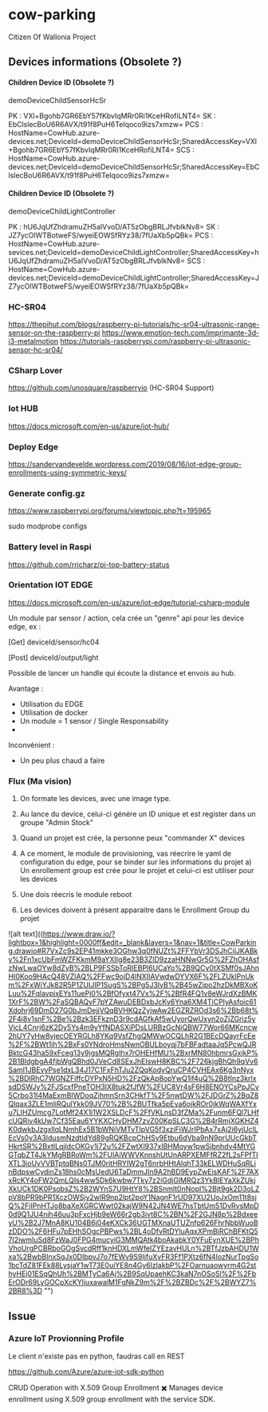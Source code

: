 # cow-parking
Citizen Of Wallonia Project

## Devices informations (Obsolete ?)

#### Children Device ID (Obsolete ?)
demoDeviceChildSensorHcSr

PK : VXl+Bgohb7GR6EbY57fKbvIqMRr0Ri1KceHRofiLNT4=
SK : EbClslecBoU6R6AVX/t91f8PuH6TeIqoco9izs7xmzw=
PCS : HostName=CowHub.azure-devices.net;DeviceId=demoDeviceChildSensorHcSr;SharedAccessKey=VXl+Bgohb7GR6EbY57fKbvIqMRr0Ri1KceHRofiLNT4=
SCS : HostName=CowHub.azure-devices.net;DeviceId=demoDeviceChildSensorHcSr;SharedAccessKey=EbClslecBoU6R6AVX/t91f8PuH6TeIqoco9izs7xmzw=


#### Children Device ID (Obsolete ?)
demoDeviceChildLightController

PK : hU6JqUfZhdramuZH5aIVvoD/AT5zObgBRLJfvblkNv8=
SK : JZ7ycOlWTBotweFS/wyeiEOWSfRYz38/7fUaXb5pQBk=
PCS : HostName=CowHub.azure-sevices.net;DeviceId=demoDeviceChildLightController;SharedAccessKey=hU6JqUfZhdramuZH5aIVvoD/AT5zObgBRLJfvblkNv8=
SCS : HostName=CowHub.azure-devices.net;DeviceId=demoDeviceChildLightController;SharedAccessKey=JZ7ycOlWTBotweFS/wyeiEOWSfRYz38/7fUaXb5pQBk=



### HC-SR04

https://thepihut.com/blogs/raspberry-pi-tutorials/hc-sr04-ultrasonic-range-sensor-on-the-raspberry-pi
https://www.emotion-tech.com/imprimante-3d-i3-metalmotion
https://tutorials-raspberrypi.com/raspberry-pi-ultrasonic-sensor-hc-sr04/

### CSharp Lover
https://github.com/unosquare/raspberryio (HC-SR04 Support)


### Iot HUB
https://docs.microsoft.com/en-us/azure/iot-hub/

### Deploy Edge
https://sandervandevelde.wordpress.com/2019/08/16/iot-edge-group-enrollments-using-symmetric-keys/


### Generate config.gz
https://www.raspberrypi.org/forums/viewtopic.php?t=195965

sudo modprobe configs


### Battery level in Raspi
https://github.com/rricharz/pi-top-battery-status



### Orientation IOT EDGE

https://docs.microsoft.com/en-us/azure/iot-edge/tutorial-csharp-module

Un module par sensor / action, cela crée un "genre" api pour les device edge, ex :

[Get]
deviceId/sensor/hc04

[Post]
deviceId/output/light

Possible de lancer un handle qui écoute la distance et envois au hub.

Avantage : 

 - Utilisation du EDGE
 - Utilisation de docker
 - Un module = 1 sensor / Single Responsability
 - 

Inconvénient : 
 - Un peu plus chaud a faire



### Flux (Ma vision)

1) On formate les devices, avec une image type.

2) Au lance du device, celui-ci génére un ID unique et est register dans un groupe "Admin Stock"

3) Quand un projet est crée, la personne peux "commander X" devices

4) A ce moment, le module de provisioning, vas réecrire le yaml de configuration du edge, pour se binder sur les informations du projet 
    a) Un enrollement group est crée pour le projet et celui-ci est utiliser pour les devices

5) Une dois réecris le module reboot

6) Les devices doivent à présent apparaitre dans le Enrollment Group du projet


![alt text]((https://www.draw.io/?lightbox=1&highlight=0000ff&edit=_blank&layers=1&nav=1&title=CowParking.drawio#R7VxZc9s2EP41mkke3OGhw3q0fNUZt%2FFYbVr3DSJhCilJKABky%2Fn1xcUbFmWZFKkmM9aYXIIg8e23B3ZlD9zzaHNNwGr5G%2FZhOHAsfzNwLwaOYw8dZyB%2BLP9FSSbToRIEBPl6UCaYo%2B9QCy0tXSMf0sJAhnHI0Koo9HAcQ48VZIAQ%2FFwc9ojD4lNXIIAVwdwDYVX6F%2FLZUklPnUkm%2FxWiYJk82R5P1ZUIJIP1SugS%2BPg5J3IvB%2B45wZipo2hzDkMBXoKLuu%2FqlavpixEYs11uePj0%2BfOfyxt47Vx%2F%2BfR4FQ1v8eWJrdXzBMK1XrF%2BW%2FaSQBAQvF7pYZAwuDEBDxbJcKv6Yna6XM4TiCPIyAsfoic61Xdohrj69DmD27G0bJmDejjVQqBVHKQzZyjwAw2EGZRZROd3s6%2Bb68t%2F4i8v1snF%2Be%2Bzk3EFkznD3r9cdAGfkAf5wUyorQwUxyn2oZjZGriz5yVicL4Cnrj6zK2Dy5Ys4m9yYfNDASXiPDsLURBzGcNiQBW77Wor66MKcncw2hUY7yHw8yjecOEYRGLh8YKq9VsfZhgQMWwOCQLhR2G1BEcDQayrFcEe%2F%2BWt1ih%2BxFs0YNdroHmsNwnOBULboyqj7bFBFadtaaJq5PcwQJRBktcG43ha59xFceg13y9jgsMQRgIhx7rOHEHfMU%2BxrMN80hbmrsGxjkP%2B1BldgbgA4fjbWgQBhd0JVeCd8SExJhEIswH8KBC%2F726kjgBhQh9qVv6SamI1JBEvyPse1dxL34J17C1FxFhTJu2ZQqKodyQruCP4CVHEAx6Kg3nNyx%2BDlRhC7WGNZFiffcDYPxN5HD%2FzQkAp8opYwQ1if4uQ%2B8tInz3krlxsdDSWJy%2FJScxfPneTOH3IX8tuk2fJfW%2FUC8Vr4sF6H8ENOYCsPpJCv5Crbo31I4MaExmBIWDoqZjhmnSrn3CHkfT%2F5nwtDW%2FJDGrZ%2BqZ8Qlqax3ZLE1mliRQulYkk09JV70%2B%2BUTfka5pEya6ojkROr0jkWqWAXfYxu7LIHZUmcg7LotMf24X1i1W2XSLDcF%2FfVKLnsD3fZMa%2Funm6FQl7LHfcUQRiv4kUw7Cf35Eau6YYKXCHyDHM7zvZ00KpSLC3G%2B4rRmjXGKHZ4K0dwkbJzgxllqLNmhEx5B1bWNiVMTvTIpVG5f3xziFiWJrIPbAx7xAj2i6yjUclLEcVs0y3A3ldusmNzdtldYd89gRQKBcpChHSy9Etbu6dVba9nN9prUUcGkbTHkrtSR%2BxtILqjldcOKGy1i72u%2FZwtXl937xIBHMoyw1pwSjbnhdv4MtYGGTqbZT4JkYMgRBRoWm%2FUIAiWWVKnnshUtUnARPXEMFfRZ2fL2sFPfTIXTL3ioUyVVBTptqBNs0TJM0ritHRYIW2gT6nrbHHtAlqhT33kELWDHuSqRLinBdpswCydinZs18hs0cMsUedU6TaDmmJIn9A2hBD9EypZwEisKAF%2F7AXxRcKY4oFW2QmLQIs4ww5Dk6kwbw7Tky7z2iGdjGlMRQz3YkBlEYaXkZUkjXkUCk1DK0PsobsZ%2B2WYnS7U9HtY8%2BSnmlt0nNopI%2Bjt9gk2D3oLZpV8bPR9bPR1XczOWSjy2wlR9np2lpt2poY1NagnF1rUD97XU2UoJxOm11t8sjQ%2FjIPnHTJo8baXeXGRCWwt02kajW9N42JN4WE7hsTbtUm51DvRvsMpD0d9Q1JU4nih46uu3pFxcHjb9eW66r2gb3ivt8C%2BN%2F2GJN8p%2BdxeeyU%2B2J7MnA8KU104B6j04eKXCk36UGTMXnaUTUZnfp626FhrNbbWuoBzDDO%2F6HFu7pEHhSOgcPBPws%2BL4oDfvRtDYluAqxXPmBiRChBFKtQ57I2iwmIuSd8FzWaJ0FPG4mucyiG3MMQAtk4boAkabkY0YFuEynXUE%2BPhVhoUrgPCBRboGOgSvcdRff1knHDXLmWfeIZYEzavHULn%2BTfJzbAHDU1Wxa%2BwbBInxSqJx0DIbpvJ7o7fEWv9S9IjfuXvFR3Ff1PXtz6fN4IozNurTpgSo1bcTdZ81FEk88LysjaY1wT73E0uiYE8n4Gy6lzIakbP%2FOarnuaowyrm4G2sthyHEj01ESqQhUh%2BMTyCa6Aj%2B9SqUpaehKC3kaN7nOSoSl%2F%2FbErODr69LyGOCpXcKYliuxawalM1FgNkZ9m%2F%2BZBDc%2F%2BWYZ7%2BR8%3D "")


## Issue 
### Azure IoT Provionning Profile 
Le client n'existe pas en python, faudras call en REST

https://github.com/Azure/azure-iot-sdk-python

CRUD Operation with X.509 Group Enrollment	✖️	Manages device enrollment using X.509 group enrollment with the service SDK.
